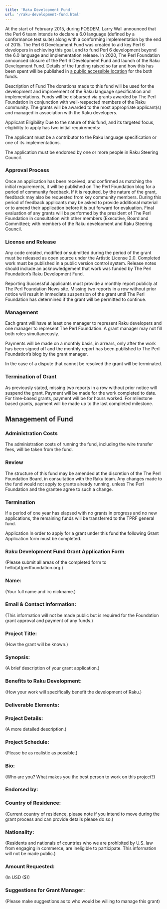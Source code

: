```yaml
---
title: 'Raku Development Fund'
url: '/raku-development-fund.html'
---
```


At the start of February 2015, during FOSDEM, Larry
Wall announced that the Perl 6 team intends to declare a
6.0 language (defined by a conformance test suite) along
with a conforming implementation by the end of 2015. The
Perl 6 Development Fund was created to aid key Perl 6
developers in achieving this goal, and to fund Perl 6
development beyond the 6.0 language and implementation
release.
In 2020, The Perl Foundation announced closure of the
Perl 6 Development Fund and launch of the Raku
Development Fund. Details of the funding raised so far
and how this has been spent will be published in
[a public accessible location](https://docs.google.com/spreadsheets/d/1wiTISarw1sPfEUKG5hoE0s8ztz4VBXUxB8iiSULGNeg/edit#gid=0)
for the both funds.

Description of Fund
The donations made to this fund will be used for the
development and improvement of the Raku language
specification and implementations. Funds will be
disbursed via grants awarded by The Perl Foundation in
conjunction with well-respected members of the Raku
community. The grants will be awarded to the most
appropriate applicant(s) and managed in association with
the Raku developers.

Applicant Eligibility
Due to the nature of this fund, and its targeted focus,
eligibility to apply has two initial requirements:

The applicant must be a contributor to the Raku
language specification or one of its
implementations.

The application must be endorsed by one or more
people in Raku Steering Council.

### Approval Process

Once an application has been received, and confirmed as
matching the initial requirements, it will be published
on The Perl Foundation blog for a period of community
feedback. If it is required, by the nature of the grant,
feedback may also be requested from key community
members. During this period of feedback applicants may
be asked to provide additional material or to amend
their application before it is put forward for
evaluation.
Final evaluation of any grants will be performed by the
president of The Perl Foundation in consultation with
other members (Executive, Board and Committee); with
members of the Raku development and Raku Steering
Council.

### License and Release

Any code created, modified or submitted during the
period of the grant must be released as open source
under
the Artistic License 2.0. Completed work must be
published in a public version control system. Release
notes should include an acknowledgement that work was funded by The Perl
Foundation’s Raku Development Fund.

Reporting
Successful applicants must provide a monthly report
publicly at The Perl Foundation News site. Missing two
reports in a row without prior notice will result in
immediate suspension of the grant until The Perl
Foundation has determined if the grant will be permitted
to continue.

### Management

Each grant will have at least one manager to
represent Raku developers and one manager to represent
The Perl Foundation. A grant manager may not fill both
roles simultaneously.

Payments will be made on a monthly basis, in arrears,
only after the work has been signed off and the
monthly report has been published to The Perl
Foundation’s blog by the grant manager.

In the case of a dispute that cannot be resolved
the grant will be terminated.

### Termination of Grant

As previously stated, missing two reports in a row
without prior notice will suspend the grant. Payment
will be made for the work completed to date. For
time-based grants, payment will be for hours worked. For
milestone based grants, payment will be made up to the
last completed milestone.

## Management of Fund

### Administration Costs

The administration costs of running the fund, including
the wire transfer fees, will be taken from the
fund.

### Review

The structure of this fund may be amended at the
discretion of the The Perl Foundation Board, in
consultation with the Raku team. Any changes made to the
fund would not apply to grants already running, unless
The Perl Foundation and the grantee agree to such a
change.

### Termination

If a period of one year has elapsed with no grants in
progress and no new applications, the remaining funds
will be transferred to the TPRF general fund.

Application
In order to apply for a grant under this fund the
following Grant Application form must be completed.

### Raku Development Fund Grant Application Form

(Please submit all areas of the completed form to
hello(at)perlfoundation.org.)

### Name:

(Your full name and irc
nickname.)

### Email & Contact Information:

(This information will not be made public but is
required for the Foundation grant approval and payment of
any funds.)

### Project Title:

(How the grant will
be known.)

### Synopsis:

(A brief description of
your grant application.)

### Benefits to Raku Development:

(How
your work will specifically benefit the development of
Raku.)

### Deliverable Elements:

### Project Details:

(A more detailed
description.)

### Project Schedule:

(Please be as
realistic as possible.)

### Bio:

(Who are you? What makes you
the best person to work on this project?)

### Endorsed by:

### Country of Residence:

(Current
country of residence, please note if you intend to move
during the grant process and can provide details please do
so.)

### Nationality:

(Residents and
nationals of countries who we are prohibited by U.S. law
from engaging in commerce, are ineligible to participate.
This information will not be made public.)

### Amount Requested:

(In USD
($))

### Suggestions for Grant Manager:

(Please make suggestions as to who would be willing
to manage this grant)
